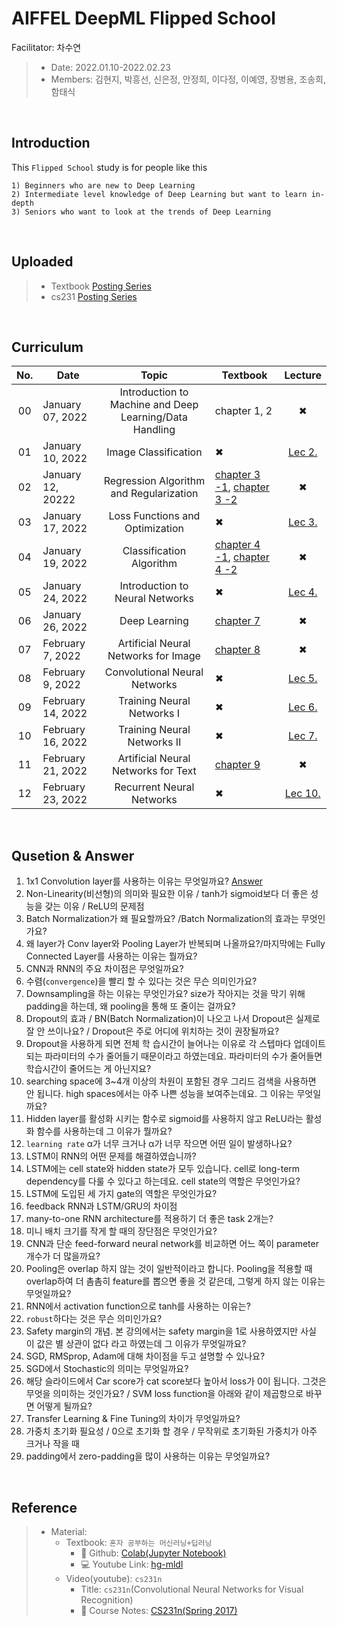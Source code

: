 # AIFFEL DeepML Flipped School
Facilitator: 차수연

> - Date: 2022.01.10-2022.02.23
> - Members: 김현지, 박흥선, 신은정, 안정희, 이다정, 이예영, 장병용, 조송희, 함태식

</br>

## Introduction

This `Flipped School` study is for people like this

```
1) Beginners who are new to Deep Learning
2) Intermediate level knowledge of Deep Learning but want to learn in-depth
3) Seniors who want to look at the trends of Deep Learning
```
</br>

## Uploaded

> - Textbook [Posting Series](https://velog.io/@cha-suyeon/series/%ED%98%BC%EC%9E%90%EA%B3%B5%EB%B6%80%ED%95%98%EB%8A%94%EB%A8%B8%EC%8B%A0%EB%9F%AC%EB%8B%9D)
> - cs231 [Posting Series](https://velog.io/@cha-suyeon/series/CS231n)

</br>

## Curriculum

|No.|Date|Topic|Textbook|Lecture|
|:--:|--|:--:|--|:--:|
|00|January 07, 2022|Introduction to Machine and Deep Learning/Data Handling|chapter 1, 2|✖|
|01|January 10, 2022|Image Classification|✖|[Lec 2.](https://velog.io/@cha-suyeon/CS231n-2%EA%B0%95-%EC%9A%94%EC%95%BD)|
|02|January 12, 20222|Regression Algorithm and Regularization|[chapter 3 -1](https://velog.io/@cha-suyeon/%ED%98%BC%EA%B3%B5%EB%A8%B8-K-Nearest-Neighbors-R), [chapter 3 -2](https://velog.io/@cha-suyeon/%ED%98%BC%EA%B3%B5%EB%A8%B8-feature-engineering-%EB%8B%A4%EC%A4%91-%ED%9A%8C%EA%B7%80)|✖|
|03|January 17, 2022|Loss Functions and Optimization|✖|[Lec 3.](https://velog.io/@cha-suyeon/cs231-Lecture-3-Loss-Functions-and-Optimization-%EC%9A%94%EC%95%BD)|
|04|January 19, 2022|Classification Algorithm|[chapter 4 -1](https://velog.io/@cha-suyeon/%ED%98%BC%EA%B3%B5%EB%A8%B8-Logistic-Regression%EB%A1%9C%EC%A7%80%EC%8A%A4%ED%8B%B1-%ED%9A%8C%EA%B7%80), [chapter 4 -2](https://velog.io/@cha-suyeon/%ED%98%BC%EA%B3%B5%EB%A8%B8-%EB%B0%B0%EC%B9%98%EC%99%80-%EB%AF%B8%EB%8B%88-%EB%B0%B0%EC%B9%98-%ED%99%95%EB%A5%A0%EC%A0%81-%EA%B2%BD%EC%82%AC%ED%95%98%EA%B0%95%EB%B2%95)|✖|
|05|January 24, 2022|Introduction to Neural Networks|✖|[Lec 4.](https://velog.io/@cha-suyeon/CS231n-4%EA%B0%95-%EC%A0%95%EB%A6%AC-Introduction-to-Neural-Networks)|
|06|January 26, 2022|Deep Learning|[chapter 7](https://velog.io/@cha-suyeon/%ED%98%BC%EA%B3%B5%EB%A8%B8)|✖|
|07|February 7, 2022|Artificial Neural Networks for Image|[chapter 8](https://velog.io/@cha-suyeon/%ED%98%BC%EA%B3%B5%EB%A8%B8-%ED%95%A9%EC%84%B1%EA%B3%B1-%EC%8B%A0%EA%B2%BD%EB%A7%9D-Convolution-Neural-Network)|✖|
|08|February 9, 2022|Convolutional Neural Networks|✖|[Lec 5.](https://velog.io/@cha-suyeon/cs231n-5%EA%B0%95-%EC%A0%95%EB%A6%AC-Convolutional-Neural-Networks)|
|09|February 14, 2022|Training Neural Networks I|✖|[Lec 6.](https://velog.io/@cha-suyeon/cs231n-6%EA%B0%95-%EC%A0%95%EB%A6%AC-Training-Neural-Networks-I)|
|10|February 16, 2022|Training Neural Networks II|✖|[Lec 7.](https://velog.io/@cha-suyeon/cs231n-7%EA%B0%95-%EC%A0%95%EB%A6%AC-Training-Neural-Networks-II)|
|11|February 21, 2022|Artificial Neural Networks for Text|[chapter 9](https://velog.io/@cha-suyeon/%ED%98%BC%EA%B3%B5%EB%A8%B8-%EC%88%9C%EC%B0%A8-%EB%8D%B0%EC%9D%B4%ED%84%B0%EC%99%80-%EC%88%9C%ED%99%98-%EC%8B%A0%EA%B2%BD%EB%A7%9D)|✖|
|12|February 23, 2022|Recurrent Neural Networks|✖| [Lec 10.](https://velog.io/@cha-suyeon/cs231n-10%EA%B0%95-%EC%A0%95%EB%A6%AC-Recurrent-Neural-Networks)|

</br>

## Qusetion & Answer

1. 1x1 Convolution layer를 사용하는 이유는 무엇일까요? [Answer](https://github.com/cha-suyeon/MLDL-study/blob/main/answers/1x1_Convolution_layer.md)
2. Non-Linearity(비선형)의 의미와 필요한 이유 / tanh가 sigmoid보다 더 좋은 성능을 갖는 이유 / ReLU의 문제점
3. Batch Normalization가 왜 필요할까요? /Batch Normalization의 효과는 무엇인가요?
4. 왜 layer가 Conv layer와 Pooling Layer가 반복되며 나올까요?/마지막에는 Fully Connected Layer를 사용하는 이유는 뭘까요?
5. CNN과 RNN의 주요 차이점은 무엇일까요?
6. 수렴(`convergence`)을 빨리 할 수 있다는 것은 무슨 의미인가요?
7. Downsampling을 하는 이유는 무엇인가요? size가 작아지는 것을 막기 위해 padding을 하는데, 왜 pooling을 통해 또 줄이는 걸까요?
8. Dropout의  효과 / BN(Batch Normalization)이 나오고 나서 Dropout은 실제로 잘 안 쓰이나요? / Dropout은 주로 어디에 위치하는 것이 권장될까요?
9. Dropout을 사용하게 되면 전체 학 습시간이 늘어나는 이유로 각 스텝마다 업데이트되는 파라미터의 수가 줄어들기 때문이라고 하였는데요. 파라미터의 수가 줄어들면 학습시간이 줄어드는 게 아닌지요?
10. searching space에 3~4개 이상의 차원이 포함된 경우 그리드 검색을 사용하면 안 됩니다. high spaces에서는 아주 나쁜 성능을 보여주는데요. 그 이유는 무엇일까요?
11. Hidden layer를 활성화 시키는 함수로 sigmoid를 사용하지 않고 ReLU라는 활성화 함수를 사용하는데 그 이유가 뭘까요?
12. `learning rate` α가 너무 크거나 α가 너무 작으면 어떤 일이 발생하나요?
13. LSTM이 RNN의 어떤 문제를 해결하였습니까? 
14. LSTM에는 cell state와 hidden state가 모두 있습니다. cell로 long-term dependency를 다룰 수 있다고 하는데요. cell state의 역할은 무엇인가요?
15. LSTM에 도입된 세 가지 gate의 역할은 무엇인가요?
16. feedback RNN과 LSTM/GRU의 차이점
17. many-to-one RNN architecture를 적용하기 더 좋은 task 2개는?
18. 미니 배치 크기를 작게 할 때의 장단점은 무엇인가요?
19. CNN과 단순 feed-forward neural network를 비교하면 어느 쪽이 parameter 개수가 더 많을까요?
20. Pooling은 overlap 하지 않는 것이 일반적이라고 합니다. Pooling을 적용할 때 overlap하여 더 촘촘히 feature를 뽑으면 좋을 것 같은데, 그렇게 하지 않는 이유는 무엇일까요?
21. RNN에서 activation function으로 tanh를 사용하는 이유는?
22. `robust`하다는 것은 무슨 의미인가요?
23. Safety margin의 개념. 본 강의에서는 safety margin을 1로 사용하였지만 사실 이 값은 별 상관이 없다 라고 하였는데 그 이유가 무엇일까요?
24. SGD, RMSprop, Adam에 대해 차이점을 두고 설명할 수 있나요?
25. SGD에서 Stochastic의 의미는 무엇일까요?
26. 해당 슬라이드에서 Car score가 cat score보다 높아서 loss가 0이 됩니다. 그것은 무엇을 의미하는 것인가요? / SVM loss function을 아래와 같이 제곱항으로 바꾸면 어떻게 될까요?
27. Transfer Learning & Fine Tuning의 차이가 무엇일까요?
28. 가중치 초기화 필요성 / 0으로 초기화 할 경우 / 무작위로 초기화된 가중치가 아주 크거나 작을 때
29. padding에서 zero-padding을 많이 사용하는 이유는 무엇일까요?

</br>

## Reference

> - Material: 
>   - Textbook: `혼자 공부하는 머신러닝+딥러닝`
>     - 📙 Github: [Colab(Jupyter Notebook)](https://github.com/rickiepark/hg-mldl)
>     - 💻 Youtube Link: [hg-mldl](http://bit.ly/hg-mldl-youtube)
>   - Video(youtube): `cs231n`
>     - Title: `cs231n`(Convolutional Neural Networks for Visual Recognition)
>     - 📒 Course Notes: [CS231n(Spring 2017)](http://cs231n.stanford.edu/)    

